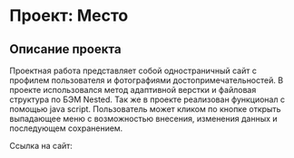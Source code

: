 # Проект: Место

## Описание проекта

Проектная работа представляет собой одностраничный сайт с профилем пользователя и фотографиями достопримечательностей.
В проекте использовался метод адаптивной верстки и файловая структура по БЭМ Nested. Так же в проекте реализован функционал с помощью java script. Пользователь может кликом по кнопке открыть выпадающее меню с возможностью внесения, изменения данных и последующем сохранением.

Ссылка на сайт: 